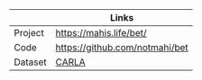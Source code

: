 |         | Links                                                  |
| ------- | ------------------------------------------------------ |
| Project | https://mahis.life/bet/                                |
| Code    | https://github.com/notmahi/bet                         |
| Dataset | [CARLA](https://sites.google.com/view/d4rl-anonymous/) |

